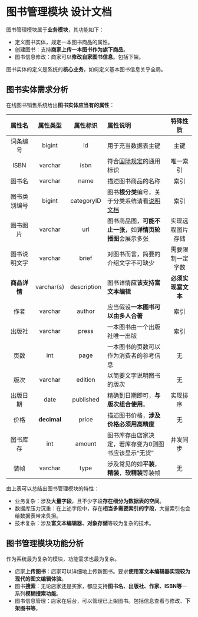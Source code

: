 # 图书管理模块 设计文档

图书管理模块属于**业务模块**，其功能如下：

- 定义图书实体，规定一本图书商品的属性。
- 创建图书：支持**商家上传一本图书作为旗下商品**。
- 图书信息修改：商家可以**修改自家图书信息**。包括下架。

图书实体的定义是系统的**核心业务**，如何定义基本图书信息关乎全局。

## 图书实体需求分析

在线图书销售系统给出**图书实体应当有的属性**：

|   属性名    |    属性类型     |    属性标识     | 属性说明                                              |    特殊性质     |
|:--------:|:-----------:|:-----------:|:--------------------------------------------------|:-----------:|
|   词条编号   |   bigint    |     id      | 用于充当数据表主键                                         |     主键      |
|   ISBN   |   varchar   |    isbn     | 符合[国际规定](https://en.wikipedia.org/wiki/ISBN)的通用标识 |    唯一索引     |
|   图书名    |   varchar   |    name     | 描述图书商品的名称                                         |     索引      |
|  图书类别编号  |   bigint    | categoryID  | 图书**根分类**编号，关于分类系统请看[说明文档](图书分类管理模块.md)           |     索引      |
|   图书图片   |   varchar   |     url     | 图书商品图，**可能不止一张**，如**详情页轮播图**会展示多张                 |  实现远程图片存储   |
|  图书说明文字  |   varchar   |    brief    | 对图书而言，简要的介绍文字不可缺少                                 |  需要限制一定字数   |
| **商品详情** | varchar(s)  | description | 图书详情**应该支持富文本编辑**                                 | **必须实现富文本** |
|    作者    |   varchar   |   author    | 应当假设**一本图书可以由多人合著**                               |     索引      |
|   出版社    |   varchar   |    press    | 一本图书由一个出版社唯一出版                                    |     索引      |
|    页数    |     int     |    page     | 一本图书的页数可以作为消费者的参考信息                               |      无      |
|    版次    |   varchar   |   edition   | 以简要文字说明图书的版次                                      |      无      |
|   出版日期   |    date     |  published  | 精确到日期即可，**与版次组合使用**。                              |    实现排序     |
|    价格    | **decimal** |    price    | 描述图书价格，**涉及价格必须用高精度**                             |      无      |
|   图书库存   |     int     |   amount    | 图书库存由店家决定，若库存变为0则图书应该显示“无货”                       |    并发同步     |
|    装帧    |   varchar   |    type     | 涉及常见的如**平装**，**精装**，**软精装**等装帧                    |      无      |

由上表可以总结出图书管理模块的特性：

- 业务复杂：涉及**大量字段**，且不少字段**存在细分为数据表的空间**。
- 数据库压力沉重：在上述字段中，存在**相当多需要索引的字段**，大量索引也会给数据表带来负担。
- 技术复杂：涉及**富文本编辑器、对象存储**等较为复杂的技术。

## 图书管理模块功能分析

作为系统最为复杂的模块，功能需求也最为复杂。

- 店家**上传图书**：店家可以详细地上传新图书。要求**使用富文本编辑器实现较为现代的图文编辑体验**。
- 图书**搜索**：无论店家还是买家，都应支持**图书名、出版社、作家、ISBN等**一系列**模糊搜索功能**。
- 图书信息管理：店家在后台，可以管理已上架图书。包括信息查看与修改、**下架图书等**。
